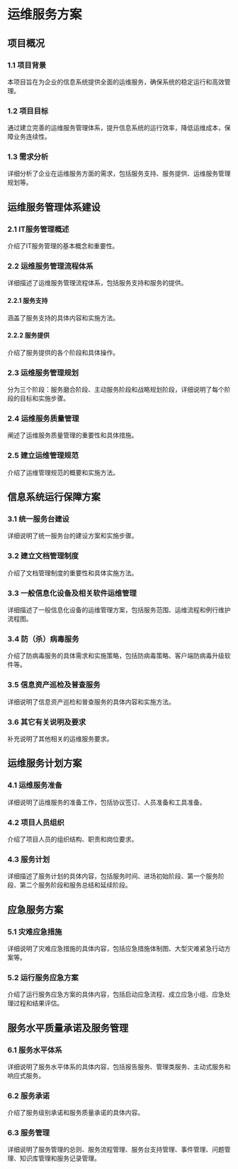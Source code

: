 # 运维服务方案

## 项目概况

### 1.1 项目背景
本项目旨在为企业的信息系统提供全面的运维服务，确保系统的稳定运行和高效管理。

### 1.2 项目目标
通过建立完善的运维服务管理体系，提升信息系统的运行效率，降低运维成本，保障业务连续性。

### 1.3 需求分析
详细分析了企业在运维服务方面的需求，包括服务支持、服务提供、运维服务管理规划等。

## 运维服务管理体系建设

### 2.1 IT服务管理概述
介绍了IT服务管理的基本概念和重要性。

### 2.2 运维服务管理流程体系
详细描述了运维服务管理流程体系，包括服务支持和服务的提供。

#### 2.2.1 服务支持
涵盖了服务支持的具体内容和实施方法。

#### 2.2.2 服务提供
介绍了服务提供的各个阶段和具体操作。

### 2.3 运维服务管理规划
分为三个阶段：服务磨合阶段、主动服务阶段和战略规划阶段，详细说明了每个阶段的目标和实施步骤。

### 2.4 运维服务质量管理
阐述了运维服务质量管理的重要性和具体措施。

### 2.5 建立运维管理规范
介绍了运维管理规范的概要和实施方法。

## 信息系统运行保障方案

### 3.1 统一服务台建设
详细说明了统一服务台的建设方案和实施步骤。

### 3.2 建立文档管理制度
介绍了文档管理制度的重要性和具体实施方法。

### 3.3 一般信息化设备及相关软件运维管理
详细描述了一般信息化设备的运维管理方案，包括服务范围、运维流程和例行维护流程图。

### 3.4 防（杀）病毒服务
介绍了防病毒服务的具体需求和实施策略，包括防病毒策略、客户端防病毒升级软件等。

### 3.5 信息资产巡检及普查服务
详细说明了信息资产巡检和普查服务的具体内容和实施方法。

### 3.6 其它有关说明及要求
补充说明了其他相关的运维服务要求。

## 运维服务计划方案

### 4.1 运维服务准备
详细说明了运维服务的准备工作，包括协议签订、人员准备和工具准备。

### 4.2 项目人员组织
介绍了项目人员的组织结构、职责和岗位要求。

### 4.3 服务计划
详细描述了服务计划的具体内容，包括服务时间、进场初始阶段、第一个服务阶段、第二个服务阶段和服务总结和延续阶段。

## 应急服务方案

### 5.1 灾难应急措施
详细说明了灾难应急措施的具体内容，包括应急措施体制图、大型灾难紧急行动方案等。

### 5.2 运行服务应急方案
介绍了运行服务应急方案的具体内容，包括启动应急流程、成立应急小组、应急处理过程和结果评估。

## 服务水平质量承诺及服务管理

### 6.1 服务水平体系
详细说明了服务水平体系的具体内容，包括报告服务、管理类服务、主动式服务和响应式服务。

### 6.2 服务承诺
介绍了服务级别承诺和服务质量承诺的具体内容。

### 6.3 服务管理
详细说明了服务管理的总则、服务流程管理、服务台支持管理、事件管理、问题管理、知识库管理和服务记录管理。